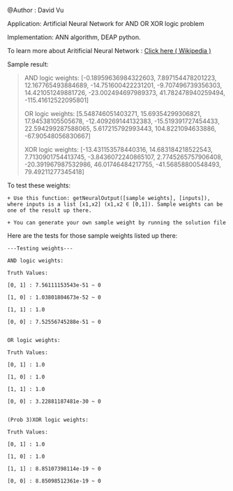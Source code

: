 @Author : David Vu

Application: Artificial Neural Network for AND OR XOR logic problem

Implementation: ANN algorithm, DEAP python.

To learn more about Aritificial Neural Network : <a href="https://en.wikipedia.org/wiki/Artificial_neural_network">Click here ( Wikipedia ) </a>

Sample result:
> AND logic weights:  [-0.18959636984322603, 7.897154478201223, 12.167765493884689,
> -14.751600422231201, -9.707496739356303, 14.421051249881726, -23.002494697989373,
> 41.782478940259494, -115.41612522095801]
> 
> OR logic weights:  [5.548746051403271, 15.69354299306821, 17.94538105505678,
> -12.409269144132383, -15.519391727454433, 22.594299287588065, 5.617215792993443,
> 104.8221094633886, -67.90548056830667]
> 
> XOR logic weights:  [-13.431153578440316, 14.683184218522543, 7.7130901754413745, 
> -3.8436072240865107, 2.7745265757906408, -20.391967987532986, 46.01746484217755, 
> -41.56858800548493, 79.49211277345418]

To test these weights:

	+ Use this function: getNeuralOutput([sample weights], [inputs]), where inputs is a list [x1,x2] (x1,x2 ∈ [0,1]). Sample weights can be one of the result up there.
	
	+ You can generate your own sample weight by running the solution file


Here are the tests for those sample weights listed up there:
		

	---Testing weights---

	AND logic weights: 

	Truth Values:

	[0, 1] : 7.56111153543e-51 ~ 0

	[1, 0] : 1.03801804673e-52 ~ 0

	[1, 1] : 1.0

	[0, 0] : 7.52556745288e-51 ~ 0


	OR logic weights: 

	Truth Values:

	[0, 1] : 1.0

	[1, 0] : 1.0

	[1, 1] : 1.0

	[0, 0] : 3.22881187481e-30 ~ 0


	(Prob 3)XOR logic weights: 

	Truth Values:

	[0, 1] : 1.0

	[1, 0] : 1.0

	[1, 1] : 8.85107398114e-19 ~ 0

	[0, 0] : 8.85098512361e-19 ~ 0
